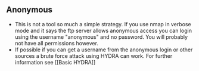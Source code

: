 ## Anonymous
- This is not a tool so much a simple strategy. If you use nmap in verbose mode and it says the ftp server allows anonymous access you can login using the username "anonymous" and no password. You will probably not have all permissions however.
- If possible if you can get a username from the anonymous login or other sources a brute force attack using HYDRA can work. For further information see [[Basic HYDRA]]